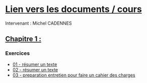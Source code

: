 # [Lien vers les documents / cours](https://e.3wa.fr/course/view.php?id=1751)
Intervenant : Michel CADENNES
## [Chapitre 1 : ](/)
### Exercices
- [01 - résumer un texte](3wa_lead_dev/week03_CDC/exercice01.md)
- [02 - résumer un texte](3wa_lead_dev/week03_CDC//exercice02.md)
- [03 - preparation entretien pour faire un cahier des charges](3wa_lead_dev/week03_CDC/exercice03_preparation_entretien.md)